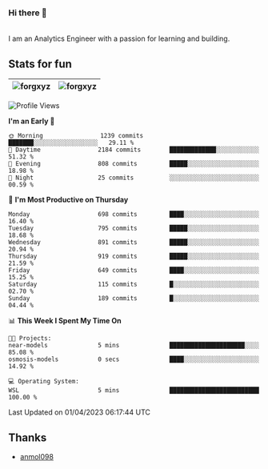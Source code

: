 ### Hi there 👋
<br>
I am an Analytics Engineer with a passion for learning and building.

## Stats for fun

| <img align="center" src="https://github-readme-streak-stats.herokuapp.com/?user=forgxyz&theme=tokyonight" alt="forgxyz" /> | <img align="center" src="https://github-readme-stats.vercel.app/api?username=forgxyz&theme=tokyonight&show_icons=true" alt="forgxyz" /> |
| ------------- |------------- |

<!--START_SECTION:waka-->
![Profile Views](http://img.shields.io/badge/Profile%20Views-151-blue)

**I'm an Early 🐤** 

```text
🌞 Morning                1239 commits        ███████░░░░░░░░░░░░░░░░░░   29.11 % 
🌆 Daytime                2184 commits        █████████████░░░░░░░░░░░░   51.32 % 
🌃 Evening                808 commits         █████░░░░░░░░░░░░░░░░░░░░   18.98 % 
🌙 Night                  25 commits          ░░░░░░░░░░░░░░░░░░░░░░░░░   00.59 % 
```
📅 **I'm Most Productive on Thursday** 

```text
Monday                   698 commits         ████░░░░░░░░░░░░░░░░░░░░░   16.40 % 
Tuesday                  795 commits         █████░░░░░░░░░░░░░░░░░░░░   18.68 % 
Wednesday                891 commits         █████░░░░░░░░░░░░░░░░░░░░   20.94 % 
Thursday                 919 commits         █████░░░░░░░░░░░░░░░░░░░░   21.59 % 
Friday                   649 commits         ████░░░░░░░░░░░░░░░░░░░░░   15.25 % 
Saturday                 115 commits         █░░░░░░░░░░░░░░░░░░░░░░░░   02.70 % 
Sunday                   189 commits         █░░░░░░░░░░░░░░░░░░░░░░░░   04.44 % 
```


📊 **This Week I Spent My Time On** 

```text
🐱‍💻 Projects: 
near-models              5 mins              █████████████████████░░░░   85.08 % 
osmosis-models           0 secs              ████░░░░░░░░░░░░░░░░░░░░░   14.92 % 

💻 Operating System: 
WSL                      5 mins              █████████████████████████   100.00 % 
```


 Last Updated on 01/04/2023 06:17:44 UTC
<!--END_SECTION:waka-->

## Thanks
 - [anmol098](https://github.com/anmol098/waka-readme-stats/)
